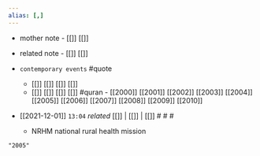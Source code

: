 ```yaml
---
alias: [,]
---
```

- mother note - [[]] [[]]
- related note - [[]] [[]]
- `contemporary events` #quote 
	- [[]] [[]] [[]] [[]]
	- [[]] [[]] [[]] [[]] #quran - 
[[2000]] [[2001]] [[2002]] [[2003]] [[2004]] [[2005]] [[2006]] [[2007]] [[2008]] [[2009]] [[2010]]

- [[2021-12-01]]  `13:04` _related_ [[]] | [[]] | [[]] # # #
	- NRHM national rural health mission
```query
"2005"
```